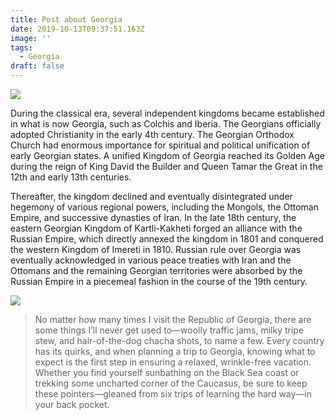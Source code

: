 ```yaml
---
title: Post about Georgia
date: 2019-10-13T09:37:51.163Z
image: ''
tags:
  - Georgia
draft: false
---
```

![](/images/georgia_2.jpg)

During the classical era, several independent kingdoms became established in what is now Georgia, such as Colchis and Iberia. The Georgians officially adopted Christianity in the early 4th century. The Georgian Orthodox Church had enormous importance for spiritual and political unification of early Georgian states. A unified Kingdom of Georgia reached its Golden Age during the reign of King David the Builder and Queen Tamar the Great in the 12th and early 13th centuries.

<!-- excerpt -->

Thereafter, the kingdom declined and eventually disintegrated under hegemony of various regional powers, including the Mongols, the Ottoman Empire, and successive dynasties of Iran. In the late 18th century, the eastern Georgian Kingdom of Kartli-Kakheti forged an alliance with the Russian Empire, which directly annexed the kingdom in 1801 and conquered the western Kingdom of Imereti in 1810. Russian rule over Georgia was eventually acknowledged in various peace treaties with Iran and the Ottomans and the remaining Georgian territories were absorbed by the Russian Empire in a piecemeal fashion in the course of the 19th century.

![](/images/180731-kemper-georgia-tease_t2aktf.jpeg)

> No matter how many times I visit the Republic of Georgia, there are some things I’ll never get used to—woolly traffic jams, milky tripe stew, and hair-of-the-dog chacha shots, to name a few. Every country has its quirks, and when planning a trip to Georgia, knowing what to expect is the first step in ensuring a relaxed, wrinkle-free vacation. Whether you find yourself sunbathing on the Black Sea coast or trekking some uncharted corner of the Caucasus, be sure to keep these pointers—gleaned from six trips of learning the hard way—in your back pocket.
